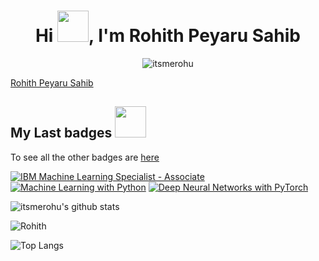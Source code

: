 
<h1 align="center">Hi <img src = "https://raw.githubusercontent.com/MartinHeinz/MartinHeinz/master/wave.gif" width="50" height="50">, I'm Rohith Peyaru Sahib</h1>
<p align="center"> <img src="https://komarev.com/ghpvc/?username=itsmerohu" alt="itsmerohu" /> </p>


<div class="badge-base LI-profile-badge" data-locale="en_US" data-size="medium" data-theme="dark" data-type="VERTICAL" data-vanity="rohith-peyaru-sahib" data-version="v1">
  <a class="badge-base__link LI-simple-link" href="https://in.linkedin.com/in/rohith-peyaru-sahib?trk=profile-badge">Rohith Peyaru Sahib</a>

<h2> My Last badges <img src = "https://media.giphy.com/media/3orifgYbnsq43eFsdO/giphy.gif" width="50"> </h2>

To see all the other badges are [here](https://www.credly.com/users/rohith-p.eaaa0c70/badges)

<!--START_SECTION:badges-->
[![IBM Machine Learning Specialist - Associate](https://images.credly.com/size/100x100/images/77dcb042-b420-42f3-9d9d-bb1e0d9dcf60/image.png)](https://www.credly.com/badges/b4ade293-be19-49e6-a4cc-b9a08c2fe4ff)
[![Machine Learning with Python](https://images.credly.com/size/100x100/images/5ae9bf9e-da6e-4cec-82eb-d2b4cfea9751/Machine_Learning_with_Python.png)](https://www.credly.com/badges/93ffb6be-23ad-4ca3-be2a-431223d13509)
[![Deep Neural Networks with PyTorch](https://images.credly.com/size/100x100/images/6be9e507-9096-4e18-aef8-e60893ed36c6/IBM_AI_-Deep_Neural_Networks_with_PyTorch.png)](https://www.credly.com/badges/ee444137-3880-4e17-8ed2-5c885d1d2aec)
<!--END_SECTION:badges-->



  
 ![itsmerohu's github stats](https://github-readme-stats.vercel.app/api?username=itsmerohu&bg_color=30,e96443,904e95&title_color=fff&text_color=fff)

  <img align="center" src="https://github-readme-streak-stats.herokuapp.com/?user=itsmerohu&show_icons=true&theme=cobalt" alt="Rohith" />
  

![Top Langs](https://github-readme-stats.vercel.app/api/top-langs/?username=itsmerohu&show_icons=true&theme=cobalt)
</div>
    
